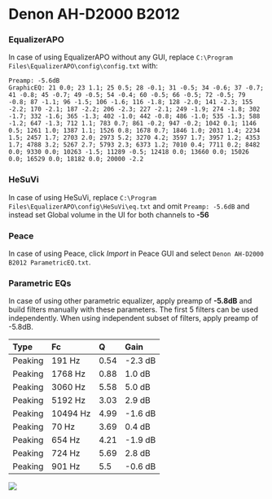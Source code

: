 # Denon AH-D2000 B2012

### EqualizerAPO
In case of using EqualizerAPO without any GUI, replace `C:\Program Files\EqualizerAPO\config\config.txt`
with:
```
Preamp: -5.6dB
GraphicEQ: 21 0.0; 23 1.1; 25 0.5; 28 -0.1; 31 -0.5; 34 -0.6; 37 -0.7; 41 -0.8; 45 -0.7; 49 -0.5; 54 -0.4; 60 -0.5; 66 -0.5; 72 -0.5; 79 -0.8; 87 -1.1; 96 -1.5; 106 -1.6; 116 -1.8; 128 -2.0; 141 -2.3; 155 -2.2; 170 -2.1; 187 -2.2; 206 -2.3; 227 -2.1; 249 -1.9; 274 -1.8; 302 -1.7; 332 -1.6; 365 -1.3; 402 -1.0; 442 -0.8; 486 -1.0; 535 -1.3; 588 -1.2; 647 -1.3; 712 1.1; 783 0.7; 861 -0.2; 947 -0.2; 1042 0.1; 1146 0.5; 1261 1.0; 1387 1.1; 1526 0.8; 1678 0.7; 1846 1.0; 2031 1.4; 2234 1.5; 2457 1.7; 2703 2.0; 2973 5.2; 3270 4.2; 3597 1.7; 3957 1.2; 4353 1.7; 4788 3.2; 5267 2.7; 5793 2.3; 6373 1.2; 7010 0.4; 7711 0.2; 8482 0.0; 9330 0.0; 10263 -1.5; 11289 -0.5; 12418 0.0; 13660 0.0; 15026 0.0; 16529 0.0; 18182 0.0; 20000 -2.2
```

### HeSuVi
In case of using HeSuVi, replace `C:\Program Files\EqualizerAPO\config\HeSuVi\eq.txt` and omit `Preamp:
-5.6dB` and instead set Global volume in the UI for both channels to **-56**

### Peace
In case of using Peace, click *Import* in Peace GUI and select `Denon AH-D2000 B2012 ParametricEQ.txt`.

### Parametric EQs
In case of using other parametric equalizer, apply preamp of **-5.8dB** and build filters manually
with these parameters. The first 5 filters can be used independently.
When using independent subset of filters, apply preamp of -5.8dB.

| Type    | Fc       |    Q | Gain    |
|:--------|:---------|:-----|:--------|
| Peaking | 191 Hz   | 0.54 | -2.3 dB |
| Peaking | 1768 Hz  | 0.88 | 1.0 dB  |
| Peaking | 3060 Hz  | 5.58 | 5.0 dB  |
| Peaking | 5192 Hz  | 3.03 | 2.9 dB  |
| Peaking | 10494 Hz | 4.99 | -1.6 dB |
| Peaking | 70 Hz    | 3.69 | 0.4 dB  |
| Peaking | 654 Hz   | 4.21 | -1.9 dB |
| Peaking | 724 Hz   | 5.69 | 2.8 dB  |
| Peaking | 901 Hz   | 5.5  | -0.6 dB |

![](https://raw.githubusercontent.com/jaakkopasanen/AutoEq/master/results/innerfidelity/sbaf-serious/Denon%20AH-D2000%20B2012/Denon%20AH-D2000%20B2012.png)